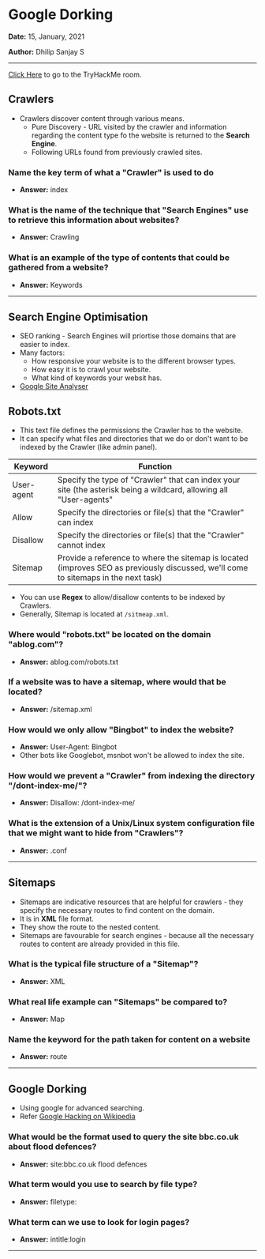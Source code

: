 # Google Dorking

**Date:** 15, January, 2021

**Author:** Dhilip Sanjay S

---
[Click Here](https://tryhackme.com/room/googledorking) to go to the TryHackMe room.

## Crawlers
- Crawlers discover content through various means.
    - Pure Discovery - URL visited by the crawler and information regarding the content type fo the website is returned to the **Search Engine**.
    - Following URLs found from previously crawled sites.

### Name the key term of what a "Crawler" is used to do
- **Answer:** index

### What is the name of the technique that "Search Engines" use to retrieve this information about websites?
- **Answer:** Crawling

### What is an example of the type of contents that could be gathered from a website?
- **Answer:** Keywords

---


## Search Engine Optimisation
- SEO ranking - Search Engines will priortise those domains that are easier to index.
- Many factors:
    - How responsive your website is to the different browser types.
    - How easy it is to crawl your website.
    - What kind of keywords your websit has.
- [Google Site Analyser](https://web.dev/)

## Robots.txt
- This text file defines the permissions the Crawler has to the website.
- It can specify what files and directories that we do or don't want to be indexed by the Crawler (like admin panel).

|Keyword    | Function        |
|-----------|-----------------|
|User-agent |	Specify the type of "Crawler" that can index your site (the asterisk being a wildcard, allowing all "User-agents"|
|Allow      |	Specify the directories or file(s) that the "Crawler" can index|
|Disallow   |	Specify the directories or file(s) that the "Crawler" cannot index|
|Sitemap    |	Provide a reference to where the sitemap is located (improves SEO as previously discussed, we'll come to sitemaps in the next task)|

- You can use **Regex** to allow/disallow contents to be indexed by Crawlers.
- Generally, Sitemap is located at `/sitmeap.xml`.

### Where would "robots.txt" be located on the domain "ablog.com"?
- **Answer:** ablog.com/robots.txt

### If a website was to have a sitemap, where would that be located?
- **Answer:** /sitemap.xml

### How would we only allow "Bingbot" to index the website?
- **Answer:** User-Agent: Bingbot
- Other bots like Googlebot, msnbot won't be allowed to index the site.

### How would we prevent a "Crawler" from indexing the directory "/dont-index-me/"?
- **Answer:** Disallow: /dont-index-me/

### What is the extension of a Unix/Linux system configuration file that we might want to hide from "Crawlers"?
- **Answer:** .conf

---

## Sitemaps
- Sitemaps are indicative resources that are helpful for crawlers - they specify the necessary routes to find content on the domain.
- It is in **XML** file format.
- They show the route to the nested content.
- Sitemaps are favourable for search engines - because all the necessary routes to content are already provided in this file.

### What is the typical file structure of a "Sitemap"?
- **Answer:** XML

### What real life example can "Sitemaps" be compared to?
- **Answer:** Map

### Name the keyword for the path taken for content on a website
- **Answer:** route
---

## Google Dorking
- Using google for advanced searching.
- Refer [Google Hacking on Wikipedia](https://en.wikipedia.org/wiki/Google_hacking)

### What would be the format used to query the site bbc.co.uk about flood defences?
- **Answer:** site:bbc.co.uk flood defences

### What term would you use to search by file type?
- **Answer:** filetype:

### What term can we use to look for login pages?
- **Answer:** intitle:login

---
